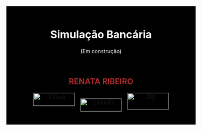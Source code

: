 <div style="background-color:black; color:white; padding:20px;">

<div align="center"> 

# Simulação Bancária

(Em construção)

&nbsp;

<div align="center">

## <strong style="color:#A52A2A;">RENATA RIBEIRO</strong>

<div style="display: flex; justify-content: center;">
  <a href="https://github.com/rbcribeiro" target="_blank" rel="noopener noreferrer">
    <img src="https://img.shields.io/badge/-Github-000?style=flat-square&logo=Github&logoColor=white" alt="Github" width="110px" height="35px">
  </a>

  <a href="https://www.linkedin.com/in/rbcribeiro" target="_blank" rel="noopener noreferrer" style="margin: 15px;">
    <img src="https://img.shields.io/badge/-LinkedIn-000?style=flat-square&logo=Linkedin&logoColor=white" alt="Linkedin" width="110px" height="35">
  </a>

  <a href="https://web.dio.me/users/rbcribeiro" target="_blank" rel="noopener noreferrer">
    <img src="https://img.shields.io/badge/DIO-000?style=for-the-badge&logo=gulp&logoColor=30A3DC" alt="DIO" width="110px" height="45px">
  </a>
</div>
